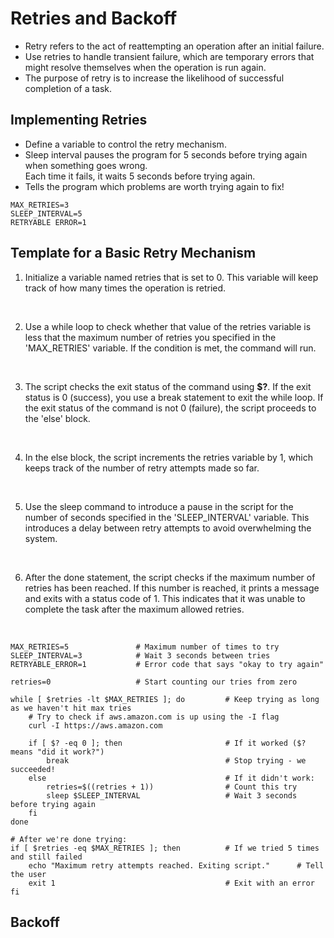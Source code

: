 # Retries and Backoff
- Retry refers to the act of reattempting an operation after an initial failure.  
- Use retries to handle transient failure, which are temporary errors that might resolve themselves when the operation is run again.  
- The purpose of retry is to increase the likelihood of successful completion of a task.

## Implementing Retries
- Define a variable to control the retry mechanism.
- Sleep interval pauses the program for 5 seconds before trying again when something goes wrong.  
Each time it fails, it waits 5 seconds before trying again.
- Tells the program which problems are worth trying again to fix!

```
MAX_RETRIES=3
SLEEP_INTERVAL=5
RETRYABLE ERROR=1
```

## Template for a Basic Retry Mechanism
1. Initialize a variable named retries that is set to 0. This variable will keep track of how many times the operation is retried.
<br>

2. Use a while loop to check whether that value of the retries variable is less that the maximum number of retries you specified 
in the 'MAX_RETRIES' variable. If the condition is met, the command will run.
<br>

3. The script checks the exit status of the command using **$?**. If the exit status is 0 (success), you use a break statement 
to exit the while loop. If the exit status of the command is not 0 (failure), the script proceeds to the 'else' block.
<br>

4. In the else block, the script increments the retries variable by 1, which keeps track of the number of retry attempts made 
so far.
<br>

5. Use the sleep command to introduce a pause in the script for the number of seconds specified in the 'SLEEP_INTERVAL' 
variable. This introduces a delay between retry attempts to avoid overwhelming the system.
<br>

6. After the done statement, the script checks if the maximum number of retries has been reached. If this number is reached, it
prints a message and exits with a status code of 1. This indicates that it was unable to complete the task after the maximum allowed
retries.
<br>

```
MAX_RETRIES=5               # Maximum number of times to try
SLEEP_INTERVAL=3            # Wait 3 seconds between tries
RETRYABLE_ERROR=1           # Error code that says "okay to try again"

retries=0                   # Start counting our tries from zero

while [ $retries -lt $MAX_RETRIES ]; do         # Keep trying as long as we haven't hit max tries
    # Try to check if aws.amazon.com is up using the -I flag
    curl -I https://aws.amazon.com
    
    if [ $? -eq 0 ]; then                       # If it worked ($? means "did it work?")
        break                                   # Stop trying - we succeeded!
    else                                        # If it didn't work:
        retries=$((retries + 1))                # Count this try
        sleep $SLEEP_INTERVAL                   # Wait 3 seconds before trying again
    fi
done

# After we're done trying:
if [ $retries -eq $MAX_RETRIES ]; then          # If we tried 5 times and still failed
    echo "Maximum retry attempts reached. Exiting script."      # Tell the user
    exit 1                                      # Exit with an error
fi
```

## Backoff
